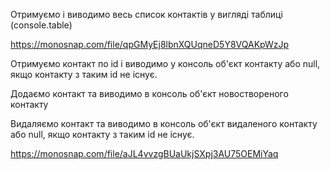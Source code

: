 Отримуємо і виводимо весь список контактів у вигляді таблиці (console.table)

https://monosnap.com/file/qpGMyEj8lbnXQUqneD5Y8VQAKpWzJp

Отримуємо контакт по id і виводимо у консоль об'єкт контакту або null, якщо контакту з таким id не існує.

Додаємо контакт та виводимо в консоль об'єкт новоствореного контакту

Видаляємо контакт та виводимо в консоль об'єкт видаленого контакту або null, якщо контакту з таким id не існує.

https://monosnap.com/file/aJL4vvzgBUaUkjSXpj3AU75OEMiYaq
